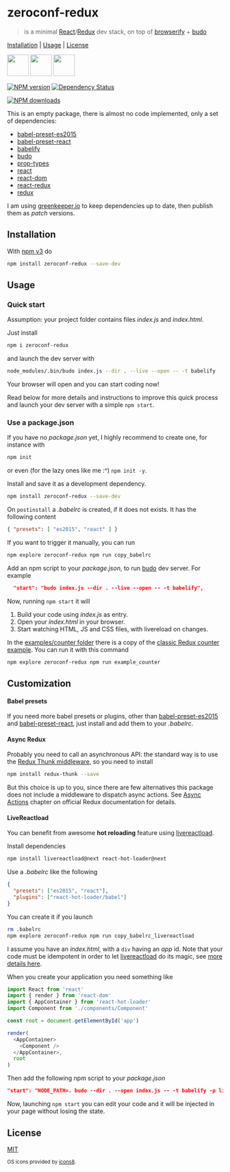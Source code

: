 # zeroconf-redux

> is a minimal [React]/[Redux] dev stack, on top of [browserify] + [budo]

[Installation](#installation) |
[Usage](#usage) |
[License](#license)

<img src="https://rawgit.com/fibo/os-icons8/master/Apple-50.png" width="50" height="50" /> <img src="https://rawgit.com/fibo/os-icons8/master/Linux-50.png" width="50" height="50" /> <img src="https://rawgit.com/fibo/os-icons8/master/Windows8-50.png" width="50" height="50" />

[![NPM version](https://badge.fury.io/js/zeroconf-redux.svg)](http://badge.fury.io/js/zeroconf-redux)
[![Dependency Status](https://david-dm.org/fibo/zeroconf-redux.svg)](https://david-dm.org/fibo/zeroconf-redux/)

[![NPM downloads](https://nodei.co/npm-dl/zeroconf-redux.png)](https://nodei.co/npm-dl/zeroconf-redux/)

This is an empty package, there is almost no code implemented, only a set of dependencies:

* [babel-preset-es2015]
* [babel-preset-react]
* [babelify]
* [budo]
* [prop-types]
* [react][React]
* [react-dom]
* [react-redux]
* [redux][Redux]

I am using [greenkeeper.io](https://greenkeeper.io) to keep dependencies up to date,
then publish them as *patch* versions.

## Installation

With [npm v3](https://npmjs.org/) do

```bash
npm install zeroconf-redux --save-dev
```

## Usage

### Quick start

Assumption: your project folder contains files  *index.js* and *index.html*.

Just install

```bash
npm i zeroconf-redux
```

and launch the dev server with

```bash
node_modules/.bin/budo index.js --dir . --live --open -- -t babelify
```

Your browser will open and you can start coding now!

Read below for more details and instructions to improve this quick process and
launch your dev server with a simple `npm start`.

### Use a package.json

If you have no *package.json* yet, I highly recommend to create one, for instance with

```bash
npm init
```

or even (for the lazy ones like me :^) `npm init -y`.

Install and save it as a development dependency.

```bash
npm install zeroconf-redux --save-dev
```

On `postinstall` a *.babelrc* is created, if it does not exists.
It has the following content

```json
{ "presets": [ "es2015", "react" ] }
```

If you want to trigger it manually, you can run

```bash
npm explore zeroconf-redux npm run copy_babelrc
```

Add an npm script to your *package.json*, to run [budo] dev server.
For example

```json
  "start": "budo index.js --dir . --live --open -- -t babelify",
```

Now, running `npm start` it will

1. Build your code using *index.js* as entry.
2. Open your *index.html* in your browser.
3. Start watching HTML, JS and CSS files, with livereload on changes.

In the [examples/counter folder][counter_example] there is a copy of the [classic Redux counter example][redux_counter].
You can run it with this command

```bash
npm explore zeroconf-redux npm run example_counter
```

## Customization

#### Babel presets

If you need more babel presets or plugins, other than
[babel-preset-es2015] and [babel-preset-react],
just install and add them to your *.babelrc*.

#### Async Redux

Probably you need to call an asynchronous API: the standard way is to use
the [Redux Thunk middleware][redux-thunk], so you need to install

```bash
npm install redux-thunk --save
```

But this choice is up to you, since there are few alternatives this
package does not include a middleware to dispatch async actions.
See [Async Actions](http://redux.js.org/docs/advanced/AsyncActions.html) chapter on official Redux documentation for details.

#### LiveReactload

You can benefit from awesome **hot reloading** feature using [livereactload].

Install dependencies

```bash
npm install livereactload@next react-hot-loader@next
```

Use a *.babelrc* like the following

```json
{
  "presets": ["es2015", "react"],
  "plugins": ["react-hot-loader/babel"]
}
```

You can create it if you launch

```bash
rm .babelrc
npm explore zeroconf-redux npm run copy_babelrc_livereactload
```

I assume you have an *index.html*, with a `div` having an *app* id. Note
that your code must be idempotent in order to let [livereactload] do its
magic, see [more details here](https://github.com/milankinen/livereactload/pull/153#issuecomment-299560608).

When you create your application you need something like

```javascript
import React from 'react'
import { render } from 'react-dom'
import { AppContainer } from 'react-hot-loader'
import Component from './components/Component'

const root = document.getElementById('app')

render(
  <AppContainer>
    <Component />
  </AppContainer>,
  root
)
```

Then add the following npm script to your *package.json*

```json
"start": "NODE_PATH=. budo --dir . --open index.js -- -t babelify -p livereactload",
```

Now, launching `npm start` you can edit your code and it will be injected
in your page without losing the state.

## License

[MIT](http://g14n.info/mit-license/)

<sub>OS icons provided by <a href="https://icons8.com/">icons8</a>.</sub>

[babelify]: https://github.com/babel/babelify "babelify"
[babel-preset-es2015]: https://babeljs.io/docs/plugins/preset-es2015/ "Babel ES2015 preset"
[babel-preset-react]: https://babeljs.io/docs/plugins/preset-react/ "Babel React preset"
[budo]: https://github.com/mattdesl/budo "budo"
[browserify]: http://browserify.org/ "browserify"
[counter_example]: https://github.com/fibo/zeroconf-redux/tree/master/examples/counter "counter example"
[prop-types]: https://github.com/reactjs/prop-types "prop-types"
[React]: https://facebook.github.io/react/ "React"
[react-dom]: https://www.npmjs.com/package/react-dom "React DOM"
[react-redux]: https://github.com/reactjs/react-redux "React Redux"
[Redux]: http://redux.js.org/ "Redux"
[livereactload]: https://github.com/milankinen/livereactload "LiveReactload"
[redux_counter]: https://github.com/reactjs/redux/tree/master/examples/counter "Redux example"
[redux-thunk]: https://github.com/gaearon/redux-thunk "Thunk middleware for Redux"

